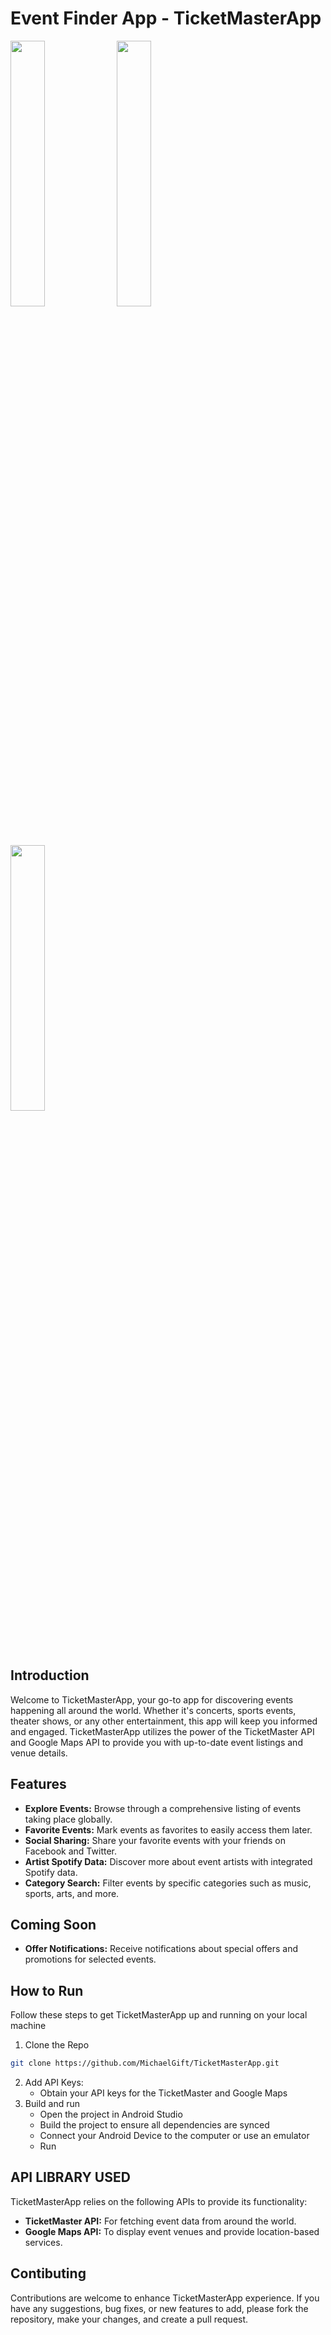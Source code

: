# Event Finder App - TicketMasterApp
<img src= "https://github.com/user-attachments/assets/c406e991-3bd6-478d-83b1-e6f8a17e5083" width='33%'>
<img src= "https://github.com/user-attachments/assets/be87fa22-cdac-44eb-bff5-1ea09d110344" width='33%'>
<img src="https://github.com/user-attachments/assets/5cb560de-4739-43eb-97d7-887dd7b5533b" width='33%'>

## Introduction
Welcome to TicketMasterApp, your go-to app for discovering events happening all around the world. Whether it's concerts, sports events, theater shows, or any other entertainment, this app will keep you informed and engaged. TicketMasterApp utilizes the power of the TicketMaster API and Google Maps API to provide you with up-to-date event listings and venue details.

## Features
- **Explore Events:**
  Browse through a comprehensive listing of events taking place globally.
- **Favorite Events:**
  Mark events as favorites to easily access them later.
- **Social Sharing:**
  Share your favorite events with your friends on Facebook and Twitter.
- **Artist Spotify Data:**
  Discover more about event artists with integrated Spotify data.
- **Category Search:**
  Filter events by specific categories such as music, sports, arts, and more.


## Coming Soon
- **Offer Notifications:**
Receive notifications about special offers and promotions for selected events.

## How to Run
Follow these steps to get TicketMasterApp up and running on your local machine

1. Clone the Repo
```Bash
git clone https://github.com/MichaelGift/TicketMasterApp.git
```
2. Add API Keys:
   - Obtain your API keys for the TicketMaster and Google Maps
3. Build and run
   - Open the project in Android Studio
   - Build the project to ensure all dependencies are synced
   - Connect your Android Device to the computer or use an emulator
   - Run
## API LIBRARY USED
TicketMasterApp relies on the following APIs to provide its functionality:

 - **TicketMaster API:**
   For fetching event data from around the world.
 - **Google Maps API:**
   To display event venues and provide location-based services.

## Contibuting
Contributions are welcome to enhance TicketMasterApp experience. If you have any suggestions, bug fixes, or new features to add, please fork the repository, make your changes, and create a pull request.

